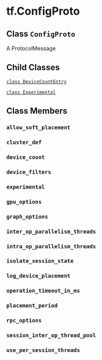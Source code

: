 <div itemscope itemtype="http://developers.google.com/ReferenceObject">
<meta itemprop="name" content="tf.ConfigProto" />
<meta itemprop="path" content="Stable" />
<meta itemprop="property" content="DeviceCountEntry"/>
<meta itemprop="property" content="Experimental"/>
<meta itemprop="property" content="allow_soft_placement"/>
<meta itemprop="property" content="cluster_def"/>
<meta itemprop="property" content="device_count"/>
<meta itemprop="property" content="device_filters"/>
<meta itemprop="property" content="experimental"/>
<meta itemprop="property" content="gpu_options"/>
<meta itemprop="property" content="graph_options"/>
<meta itemprop="property" content="inter_op_parallelism_threads"/>
<meta itemprop="property" content="intra_op_parallelism_threads"/>
<meta itemprop="property" content="isolate_session_state"/>
<meta itemprop="property" content="log_device_placement"/>
<meta itemprop="property" content="operation_timeout_in_ms"/>
<meta itemprop="property" content="placement_period"/>
<meta itemprop="property" content="rpc_options"/>
<meta itemprop="property" content="session_inter_op_thread_pool"/>
<meta itemprop="property" content="use_per_session_threads"/>
</div>

# tf.ConfigProto

## Class `ConfigProto`



A ProtocolMessage

## Child Classes
[`class DeviceCountEntry`](../tf/ConfigProto/DeviceCountEntry.md)

[`class Experimental`](../tf/ConfigProto/Experimental.md)

## Class Members

<h3 id="allow_soft_placement"><code>allow_soft_placement</code></h3>

<h3 id="cluster_def"><code>cluster_def</code></h3>

<h3 id="device_count"><code>device_count</code></h3>

<h3 id="device_filters"><code>device_filters</code></h3>

<h3 id="experimental"><code>experimental</code></h3>

<h3 id="gpu_options"><code>gpu_options</code></h3>

<h3 id="graph_options"><code>graph_options</code></h3>

<h3 id="inter_op_parallelism_threads"><code>inter_op_parallelism_threads</code></h3>

<h3 id="intra_op_parallelism_threads"><code>intra_op_parallelism_threads</code></h3>

<h3 id="isolate_session_state"><code>isolate_session_state</code></h3>

<h3 id="log_device_placement"><code>log_device_placement</code></h3>

<h3 id="operation_timeout_in_ms"><code>operation_timeout_in_ms</code></h3>

<h3 id="placement_period"><code>placement_period</code></h3>

<h3 id="rpc_options"><code>rpc_options</code></h3>

<h3 id="session_inter_op_thread_pool"><code>session_inter_op_thread_pool</code></h3>

<h3 id="use_per_session_threads"><code>use_per_session_threads</code></h3>


